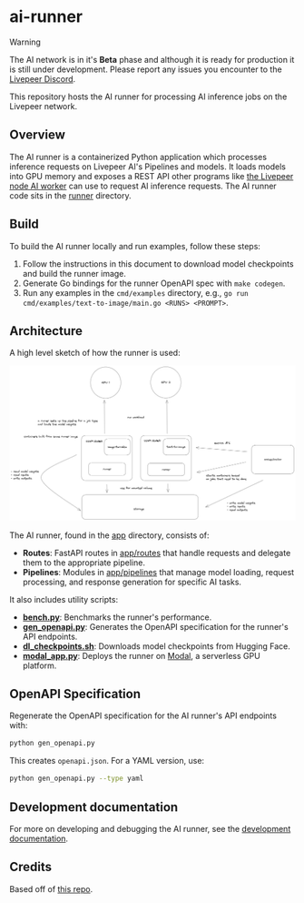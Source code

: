 # ai-runner

> [!WARNING]
> The AI network is in it's **Beta** phase and although it is ready for production it is still under development. Please report any issues you encounter to the [Livepeer Discord](https://discord.gg/7nbPbTK).

This repository hosts the AI runner for processing AI inference jobs on the Livepeer network.

## Overview

The AI runner is a containerized Python application which processes inference requests on Livepeer AI's Pipelines and models. It loads models into GPU memory and exposes a REST API other programs like [the Livepeer node AI worker](../README.md) can use to request AI inference requests. The AI runner code sits in the [runner](https://github.com/livepeer/ai-runner/tree/main/runner) directory.

## Build

To build the AI runner locally and run examples, follow these steps:

1. Follow the instructions in this document to download model checkpoints and build the runner image.
2. Generate Go bindings for the runner OpenAPI spec with `make codegen`.
3. Run any examples in the `cmd/examples` directory, e.g., `go run cmd/examples/text-to-image/main.go <RUNS> <PROMPT>`.

## Architecture

A high level sketch of how the runner is used:

![Architecture](./docs/images/architecture.png)

The AI runner, found in the [app](./runner/app) directory, consists of:

- **Routes**: FastAPI routes in [app/routes](./runner/app/routes) that handle requests and delegate them to the appropriate pipeline.
- **Pipelines**: Modules in [app/pipelines](./runner/app/pipelines) that manage model loading, request processing, and response generation for specific AI tasks.

It also includes utility scripts:

- **[bench.py](./runner/bench.py)**: Benchmarks the runner's performance.
- **[gen_openapi.py](./runner/gen_openapi.py)**: Generates the OpenAPI specification for the runner's API endpoints.
- **[dl_checkpoints.sh](./runner/dl_checkpoints.sh)**: Downloads model checkpoints from Hugging Face.
- **[modal_app.py](./runner/modal_app.py)**: Deploys the runner on [Modal](https://modal.com/), a serverless GPU platform.

## OpenAPI Specification

Regenerate the OpenAPI specification for the AI runner's API endpoints with:

```bash
python gen_openapi.py
```

This creates `openapi.json`. For a YAML version, use:

```bash
python gen_openapi.py --type yaml
```

## Development documentation

For more on developing and debugging the AI runner, see the [development documentation](./docs/development-guide.md).

## Credits

Based off of [this repo](https://github.com/huggingface/api-inference-community/tree/main/docker_images/diffusers).


